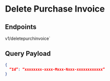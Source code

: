 # Delete Purchase Invoice

## Endpoints

<!--@include: @/dist/md/api_url.md-->v1/deletepurchinvoice`

## Query Payload

```json
{            
  “Id”: “xxxxxxxx-xxxx-Mxxx-Nxxx-xxxxxxxxxxxx”
}
```
